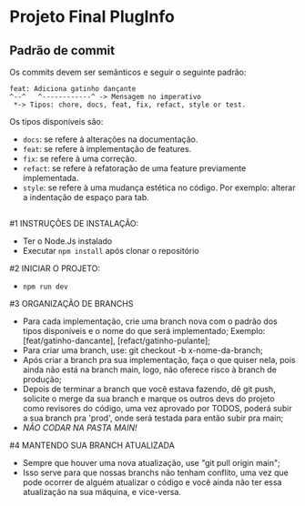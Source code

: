 # Projeto Final PlugInfo #

## Padrão de commit

Os commits devem ser semânticos e seguir o seguinte padrão:

```
feat: Adiciona gatinho dançante
^--^   ^------------^ -> Mensagem no imperativo
 *-> Tipos: chore, docs, feat, fix, refact, style or test.
```

Os tipos disponíveis são:

- `docs`: se refere à alterações na documentação.
- `feat`: se refere à implementação de features.
- `fix`: se refere à uma correção.
- `refact`: se refere à refatoração de uma feature previamente implementada.
- `style`: se refere à uma mudança estética no código. Por exemplo: alterar a indentação de espaço para tab.
##


#1 INSTRUÇÕES DE INSTALAÇÃO:
- Ter o Node.Js instalado
- Executar `npm install` após clonar o repositório

#2 INICIAR O PROJETO:
- `npm run dev`

#3 ORGANIZAÇÃO DE BRANCHS
- Para cada implementação, crie uma branch nova com o padrão dos tipos disponíveis e o nome do que será implementado;
  Exemplo: [feat/gatinho-dancante], [refact/gatinho-pulante];
- Para criar uma branch, use: git checkout -b x-nome-da-branch;
- Após criar a branch pra sua implementação, faça o que quiser nela, pois ainda não está na branch main, logo, não
  oferece risco à branch de produção;
- Depois de terminar a branch que você estava fazendo, dê git push, solicite o merge da sua branch e marque os outros devs do projeto como revisores do código, uma vez aprovado por TODOS, poderá subir a sua branch pra 'prod', onde será testada para então subir pra main;
- *NÃO CODAR NA PASTA MAIN!*

#4 MANTENDO SUA BRANCH ATUALIZADA
- Sempre que houver uma nova atualização, use "git pull origin main";
- Isso serve para que nossas branchs não tenham conflito, uma vez que pode ocorrer de alguém atualizar o código e
  você ainda não ter essa atualização na sua máquina, e vice-versa.
